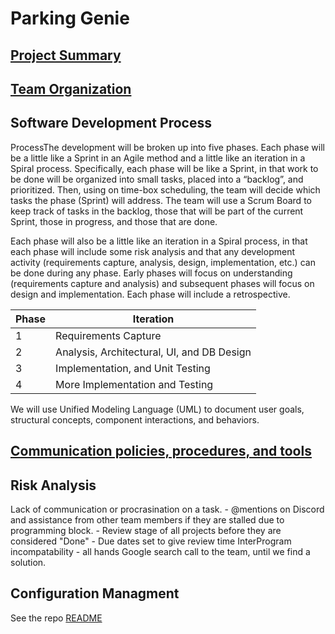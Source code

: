 # Parking Genie
## [Project Summary](projectSummary.md)
## [Team Organization](teamOrganization.md)
## Software Development Process
ProcessThe development will be broken up into five phases.  Each phase will be a little like a Sprint in an Agile method and a little like an iteration in a Spiral process.  Specifically, each phase will be like a Sprint, in that work to be done will be organized into small tasks, placed into a “backlog”, and prioritized.   Then, using on time-box scheduling, the team will decide which tasks the phase (Sprint) will address.  The team will use a Scrum Board to keep track of tasks in the backlog, those that will be part of the current Sprint, those in progress, and those that are done.

Each phase will also be a little like an iteration in a Spiral process, in that each phase will include some risk analysis and that any development activity (requirements capture, analysis, design, implementation, etc.) can be done during any phase.  Early phases will focus on understanding (requirements capture and analysis) and subsequent phases will focus on design and implementation.  Each phase will include a retrospective.

| Phase | Iteration |
|-------|-----------|
|   1   | Requirements Capture |
|   2   | Analysis, Architectural, UI, and DB Design |
|   3   |  Implementation, and Unit Testing |
|   4   |  More Implementation and Testing  |

We will use Unified Modeling Language (UML) to document user goals, structural concepts, component interactions, and behaviors.

## [Communication policies, procedures, and tools](communicationPolicy.md)
## Risk Analysis
Lack of communication or procrasination on a task.
    - @mentions on Discord and assistance from other team members if they are stalled due to programming block.
    - Review stage of all projects before they are considered "Done"
    - Due dates set to give review time 
InterProgram incompatability
    - all hands Google search call to the team, until we find a solution. 

## Configuration Managment
See the repo [README](../README.md)

